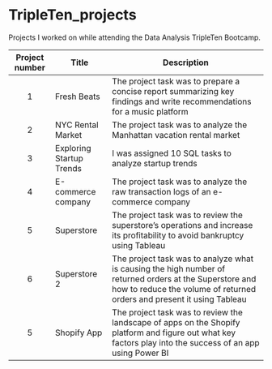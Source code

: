 # TripleTen_projects
Projects I worked on while attending the Data Analysis TripleTen Bootcamp.


| Project number | Title | Description |
| :-----------: | ----------- |----------- |
| 1 | Fresh Beats | The project task was to prepare a concise report summarizing key findings and write recommendations for a music platform |
| 2 | NYC Rental Market | The project task was to analyze the Manhattan vacation rental market |
| 3 | Exploring Startup Trends | I was assigned 10 SQL tasks to analyze startup trends |
| 4 | E-commerce company | The project task was to analyze the raw transaction logs of an e-commerce company |
| 5 | Superstore | The project task was to review the superstore’s operations and increase its profitability to avoid bankruptcy using Tableau |
| 6 | Superstore 2 | The project task was to analyze what is causing the high number of returned orders at the Superstore and how to reduce the volume of returned orders and present it using Tableau |
| 5 | Shopify App | The project task was to review the landscape of apps on the Shopify platform and figure out what key factors play into the success of an app using Power BI |
